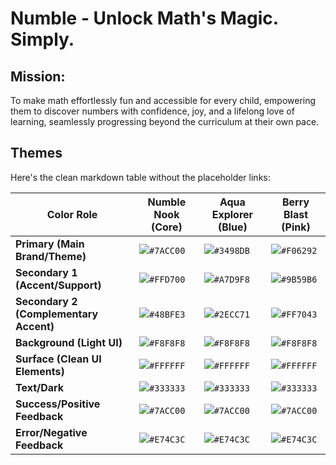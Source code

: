 # Numble - Unlock Math's Magic. Simply.

## Mission:
To make math effortlessly fun and accessible for every child, empowering them to discover numbers with confidence, joy, and a lifelong love of learning, seamlessly progressing beyond the curriculum at their own pace.

## Themes
Here's the clean markdown table without the placeholder links:

| Color Role | Numble Nook (Core) | Aqua Explorer (Blue) | Berry Blast (Pink) |
|---|---|---|---|
| **Primary (Main Brand/Theme)** | ![](https://img.shields.io/badge/-7ACC00-7ACC00)`#7ACC00` | ![](https://img.shields.io/badge/-3498DB-3498DB)`#3498DB` | ![](https://img.shields.io/badge/-F06292-F06292)`#F06292` |
| **Secondary 1 (Accent/Support)** | ![](https://img.shields.io/badge/-FFD700-FFD700)`#FFD700` | ![](https://img.shields.io/badge/-A7D9F8-A7D9F8)`#A7D9F8` | ![](https://img.shields.io/badge/-9B59B6-9B59B6)`#9B59B6` |
| **Secondary 2 (Complementary Accent)** | ![](https://img.shields.io/badge/-48BFE3-48BFE3)`#48BFE3`| ![](https://img.shields.io/badge/-2ECC71-2ECC71)`#2ECC71` | ![](https://img.shields.io/badge/-FF7043-FF7043)`#FF7043` |
| **Background (Light UI)** | ![](https://img.shields.io/badge/-F8F8F8-F8F8F8)`#F8F8F8` | ![](https://img.shields.io/badge/-F8F8F8-F8F8F8)`#F8F8F8` | ![](https://img.shields.io/badge/-F8F8F8-F8F8F8)`#F8F8F8` |
| **Surface (Clean UI Elements)** | ![](https://img.shields.io/badge/-FFFFFF-FFFFFF)`#FFFFFF` | ![](https://img.shields.io/badge/-FFFFFF-FFFFFF)`#FFFFFF` | ![](https://img.shields.io/badge/-FFFFFF-FFFFFF)`#FFFFFF` |
| **Text/Dark** | ![](https://img.shields.io/badge/-333333-333333)`#333333` | ![](https://img.shields.io/badge/-333333-333333)`#333333` | ![](https://img.shields.io/badge/-333333-333333)`#333333` |
| **Success/Positive Feedback** | ![](https://img.shields.io/badge/-7ACC00-7ACC00)`#7ACC00` | ![](https://img.shields.io/badge/-7ACC00-7ACC00)`#7ACC00` | ![](https://img.shields.io/badge/-7ACC00-7ACC00)`#7ACC00` |
| **Error/Negative Feedback** | ![](https://img.shields.io/badge/-E74C3C-E74C3C)`#E74C3C` | ![](https://img.shields.io/badge/-E74C3C-E74C3C)`#E74C3C` | ![](https://img.shields.io/badge/-E74C3C-E74C3C)`#E74C3C` |
